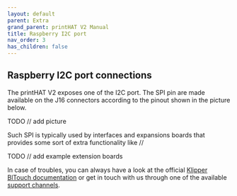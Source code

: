 ```yaml
---
layout: default
parent: Extra
grand_parent: printHAT V2 Manual
title: Raspberry I2C port
nav_order: 3
has_children: false
---
```


## Raspberry I2C port connections
The printHAT V2 exposes one of the I2C port. The SPI pin are made available on the J16 connectors according to the pinout shown in the picture below.

TODO // add picture

Such SPI is typically used by interfaces and expansions boards that provides some sort of extra functionality like //

TODO // add example extension boards

In case of troubles, you can always have a look at the official [Klipper BlTouch documentation](https://www.klipper3d.org/BLTouch.html) or get in touch with us through one of the available [support channels]().
